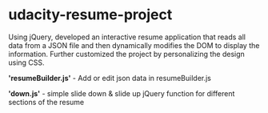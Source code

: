 # udacity-resume-project

Using jQuery, developed an interactive resume application that reads all data from a JSON file and then dynamically modifies the DOM to display the information. Further customized the project by personalizing the design using CSS.

**'resumeBuilder.js'** - Add or edit json data in resumeBuilder.js

**'down.js'** - simple slide down & slide up jQuery function for different sections of the resume





